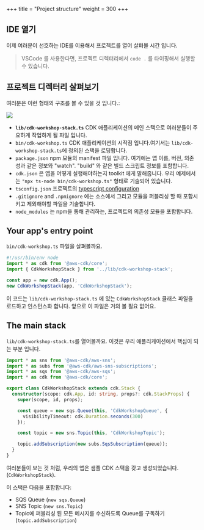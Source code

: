 +++
title = "Project structure"
weight = 300
+++

## IDE 열기

이제 여러분이 선호하는 IDE를 이용해서 프로젝트를 열어 살펴볼 시간 입니다.

> VSCode 를 사용한다면, 프로젝트 디렉터리에서 `code .` 를 타이핑해서 실행할 수 있습니다.

## 프로젝트 디렉터리 살펴보기

여러분은 이런 형태의 구조를 볼 수 있을 것 입니다.:

![](./structure.png)

* __`lib/cdk-workshop-stack.ts`__ CDK 애플리케이션의 메인 스택으로 여러분들이 주요하게 작업하게 될 파일 입니다.
* `bin/cdk-workshop.ts` CDK 애플리케이션의 시작점 입니다.여기서는 `lib/cdk-workshop-stack.ts`에 정의된 스택을 로딩합니다.
* `package.json` npm 모듈의 manifest 파일 입니다. 여기에는 앱 이름, 버전, 의존성과 같은 정보와 "watch". "build" 와 같은 빌드 스크립트 정보를 포함합니다.
* `cdk.json` 은 앱을 어떻게 실행해야하는지 toolkit 에게 말해줍니다. 우리 예제에서는
  `"npx ts-node bin/cdk-workshop.ts"` 형태로 기술되어 있습니다.
* `tsconfig.json` 프로젝트의 [typescript configuration](https://www.typescriptlang.org/docs/handbook/tsconfig-json.html)
* `.gitignore` and `.npmignore` 에는 소스에서 그리고 모듈을 퍼블리싱 할 때 포함시키고 제외해야할 파일을 기술합니다.  
* `node_modules` 는 npm을 통해 관리하는, 프로젝트의 의존성 모듈을 포함합니다.

## Your app's entry point

`bin/cdk-workshop.ts` 파일을 살펴볼까요.

```js
#!/usr/bin/env node
import * as cdk from '@aws-cdk/core';
import { CdkWorkshopStack } from '../lib/cdk-workshop-stack';

const app = new cdk.App();
new CdkWorkshopStack(app, 'CdkWorkshopStack');
```

이 코드는 `lib/cdk-workshop-stack.ts` 에 있는 `CdkWorkshopStack` 클래스 파일을 로드하고 인스턴스화 합니다. 앞으로 이 파일은 거의 볼 필요 없어요.

## The main stack

`lib/cdk-workshop-stack.ts`를 열어볼까요. 이것은 우리 애플리케이션에서 핵심이 되는 부분 입니다.

```ts
import * as sns from '@aws-cdk/aws-sns';
import * as subs from '@aws-cdk/aws-sns-subscriptions';
import * as sqs from '@aws-cdk/aws-sqs';
import * as cdk from '@aws-cdk/core';

export class CdkWorkshopStack extends cdk.Stack {
  constructor(scope: cdk.App, id: string, props?: cdk.StackProps) {
    super(scope, id, props);

    const queue = new sqs.Queue(this, 'CdkWorkshopQueue', {
      visibilityTimeout: cdk.Duration.seconds(300)
    });

    const topic = new sns.Topic(this, 'CdkWorkshopTopic');

    topic.addSubscription(new subs.SqsSubscription(queue));
  }
}
```

여러분들이 보는 것 처럼, 우리의 앱은 샘플 CDK 스택을 갖고 생성되었습니다. (`CdkWorkshopStack`).

이 스택은 다음을 포함합니다:

- SQS Queue (`new sqs.Queue`)
- SNS Topic (`new sns.Topic`)
- Topic에 퍼블리싱 된 모든 메시지를 수신하도록 Queue를 구독하기 (`topic.addSubscription`)
